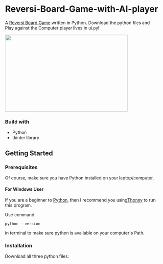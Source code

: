 # Reversi-Board-Game-with-AI-player
A <a href="https://en.wikipedia.org/wiki/Reversi">Reversi Board Game</a> written in Python.  Download the python files and Play against the Computer player lives in ui.py!

<a href="https://en.wikipedia.org/wiki/Reversi">
<img src="https://user-images.githubusercontent.com/90864900/152212286-b8ad7052-14d2-467c-a3a7-ebba9b11ae4d.png" width="400" height="250">
</a>

### Build with
* Python
* tkinter library

## Getting Started
### Prerequisites
Of course, make sure you have Python installed on your laptop/computer.
#### For Windows User
If you are a beginner to <a href ="https://www.python.org/">Python</a>, then I recommend you using<a href="https://thonny.org/">Thonny</a> to run this program.

Use command
```
python --version
```
in terminal to make sure python is available on your computer's Path.

### Installation
Download all three python files:
